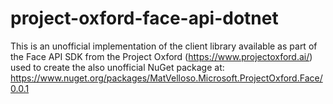 # project-oxford-face-api-dotnet
This is an unofficial implementation of the client library available as part of the Face API SDK from the Project Oxford (https://www.projectoxford.ai/) used to create the also unofficial NuGet package at: https://www.nuget.org/packages/MatVelloso.Microsoft.ProjectOxford.Face/0.0.1
